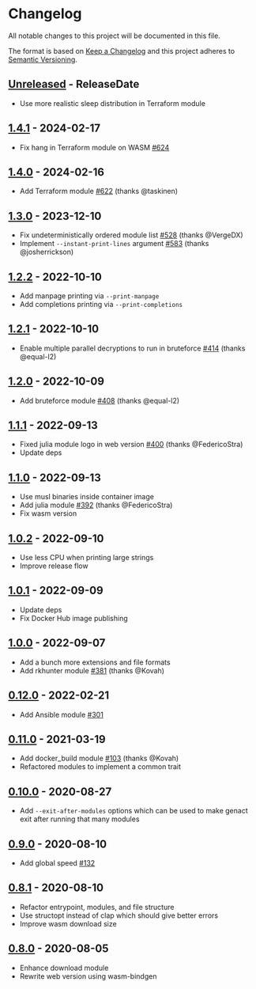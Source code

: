 # Changelog

All notable changes to this project will be documented in this file.

The format is based on [Keep a Changelog](http://keepachangelog.com/)
and this project adheres to [Semantic Versioning](http://semver.org/).

<!-- next-header -->

## [Unreleased] - ReleaseDate
- Use more realistic sleep distribution in Terraform module

## [1.4.1] - 2024-02-17
- Fix hang in Terraform module on WASM [#624](https://github.com/svenstaro/genact/issues/624)

## [1.4.0] - 2024-02-16
- Add Terraform module [#622](https://github.com/svenstaro/genact/pull/622) (thanks @taskinen)

## [1.3.0] - 2023-12-10
- Fix undeterministically ordered module list [#528](https://github.com/svenstaro/genact/pull/528) (thanks @VergeDX)
- Implement `--instant-print-lines` argument [#583](https://github.com/svenstaro/genact/pull/583) (thanks @josherrickson)

## [1.2.2] - 2022-10-10
- Add manpage printing via `--print-manpage`
- Add completions printing via `--print-completions`

## [1.2.1] - 2022-10-10
- Enable multiple parallel decryptions to run in bruteforce [#414](https://github.com/svenstaro/genact/pull/414) (thanks @equal-l2)

## [1.2.0] - 2022-10-09
- Add bruteforce module [#408](https://github.com/svenstaro/genact/pull/408) (thanks @equal-l2)

## [1.1.1] - 2022-09-13
- Fixed julia module logo in web version [#400](https://github.com/svenstaro/genact/pull/392) (thanks @FedericoStra)
- Update deps

## [1.1.0] - 2022-09-13
- Use musl binaries inside container image
- Add julia module [#392](https://github.com/svenstaro/genact/pull/392) (thanks @FedericoStra)
- Fix wasm version

## [1.0.2] - 2022-09-10
- Use less CPU when printing large strings
- Improve release flow

## [1.0.1] - 2022-09-09
- Update deps
- Fix Docker Hub image publishing

## [1.0.0] - 2022-09-07
- Add a bunch more extensions and file formats
- Add rkhunter module [#381](https://github.com/svenstaro/genact/pull/381) (thanks @Kovah)

## [0.12.0] - 2022-02-21
- Add Ansible module [#301](https://github.com/svenstaro/genact/issues/301)

## [0.11.0] - 2021-03-19
- Add docker_build module [#103](https://github.com/svenstaro/genact/pull/103) (thanks @Kovah)
- Refactored modules to implement a common trait

## [0.10.0] - 2020-08-27
- Add `--exit-after-modules` options which can be used to make genact exit after running that many modules

## [0.9.0] - 2020-08-10
- Add global speed [#132](https://github.com/svenstaro/genact/issues/132)

## [0.8.1] - 2020-08-10
- Refactor entrypoint, modules, and file structure
- Use structopt instead of clap which should give better errors
- Improve wasm download size

## [0.8.0] - 2020-08-05
- Enhance download module
- Rewrite web version using wasm-bindgen

<!-- next-url -->
[Unreleased]: https://github.com/svenstaro/genact/compare/v1.4.1...HEAD
[1.4.1]: https://github.com/svenstaro/genact/compare/v1.4.0...v1.4.1
[1.4.0]: https://github.com/svenstaro/genact/compare/v1.3.0...v1.4.0
[1.3.0]: https://github.com/svenstaro/genact/compare/v1.2.2...v1.3.0
[1.2.2]: https://github.com/svenstaro/genact/compare/v1.2.1...v1.2.2
[1.2.1]: https://github.com/svenstaro/genact/compare/v1.2.0...v1.2.1
[1.2.0]: https://github.com/svenstaro/genact/compare/v1.1.1...v1.2.0
[1.1.1]: https://github.com/svenstaro/genact/compare/v1.1.0...v1.1.1
[1.1.0]: https://github.com/svenstaro/genact/compare/v1.0.2...v1.1.0
[1.0.2]: https://github.com/svenstaro/genact/compare/v1.0.1...v1.0.2
[1.0.1]: https://github.com/svenstaro/genact/compare/v1.0.0...v1.0.1
[1.0.0]: https://github.com/svenstaro/genact/compare/v0.12.0...v1.0.0
[0.12.0]: https://github.com/svenstaro/genact/compare/v0.11.0...v0.12.0
[0.11.0]: https://github.com/svenstaro/genact/compare/v0.10.0...v0.11.0
[0.10.0]: https://github.com/svenstaro/genact/compare/v0.9.0...v0.10.0
[0.9.0]: https://github.com/svenstaro/genact/compare/v0.8.1...v0.9.0
[0.8.1]: https://github.com/svenstaro/genact/compare/v0.8.0...v0.8.1
[0.8.0]: https://github.com/svenstaro/proby/compare/0.7.0...v0.8.0
